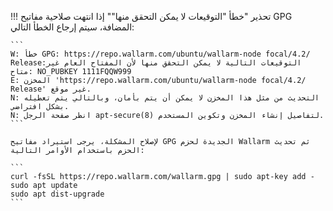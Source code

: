 !!! تحذير "خطأ "التوقيعات لا يمكن التحقق منها""
    إذا انتهت صلاحية مفاتيح GPG المضافة، سيتم إرجاع الخطأ التالي:

    ```
    W: خطأ GPG: https://repo.wallarm.com/ubuntu/wallarm-node focal/4.2/ Release:التوقيعات التالية لا يمكن التحقق منها لأن المفتاح العام غير متاح: NO_PUBKEY 1111FQQW999
    E: المخزن 'https://repo.wallarm.com/ubuntu/wallarm-node focal/4.2/ Release' غير موقع.
    N: التحديث من مثل هذا المخزن لا يمكن أن يتم بأمان، وبالتالي يتم تعطيله بشكل افتراضي.
    N: انظر صفحة الرجل apt-secure(8) لتفاصيل إنشاء المخزن وتكوين المستخدم.
    ```

    لإصلاح المشكلة، يرجى استيراد مفاتيح GPG الجديدة لحزم Wallarm ثم تحديث الحزم باستخدام الأوامر التالية:

    ```
    curl -fsSL https://repo.wallarm.com/wallarm.gpg | sudo apt-key add -
    sudo apt update
    sudo apt dist-upgrade
    ```